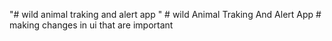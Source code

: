 "# wild animal traking and alert app " 
#   w i l d   A n i m a l   T r a k i n g   A n d   A l e r t   A p p  
 #   m a k i n g   c h a n g e s   i n   u i   t h a t   a r e   i m p o r t a n t    
 